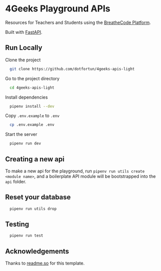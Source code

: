 
# 4Geeks Playground APIs

Resources for Teachers and Students using the [BreatheCode Platform](https://breatheco.de).

Built with [FastAPI](https://github.com/tiangolo/fastapi).

## Run Locally

Clone the project

```bash
  git clone https://github.com/dotfortun/4geeks-apis-light
```

Go to the project directory

```bash
  cd 4geeks-apis-light
```

Install dependencies

```bash
  pipenv install --dev
```

Copy `.env.example` to `.env`

```bash
  cp .env.example .env
```

Start the server

```bash
  pipenv run dev
```

## Creating a new api

To make a new api for the playground, run `pipenv run utils create <module name>`, and a boilerplate API module will be bootstrapped into the `api` folder.


## Reset your database

```bash
  pipenv run utils drop
```

## Testing

```bash
  pipenv run test
```

## Acknowledgements

Thanks to [readme.so](https://readme.so) for this template.


